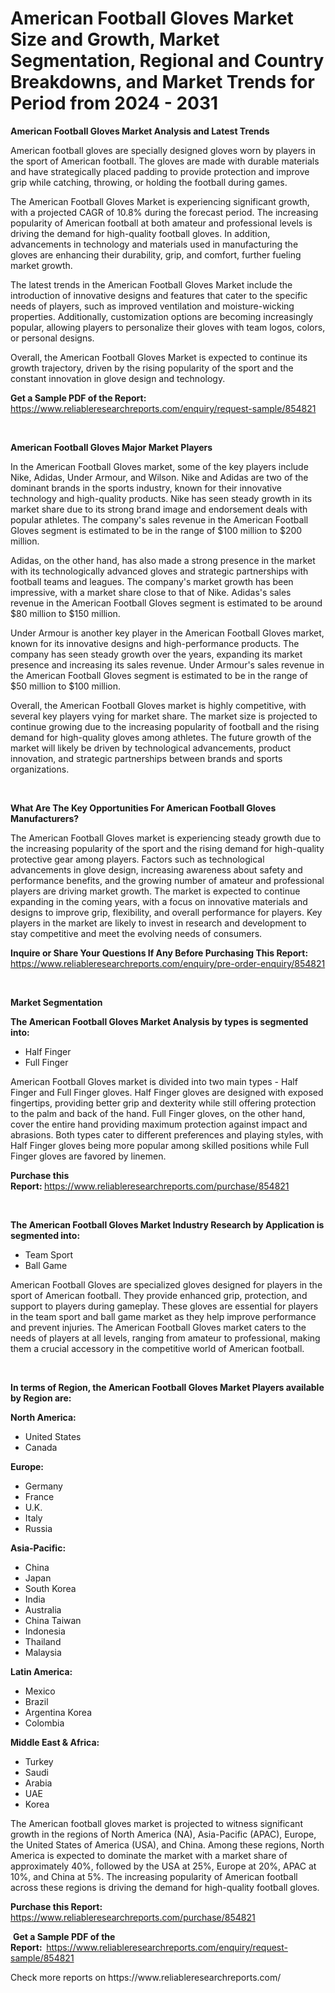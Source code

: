 <p><h1>American Football Gloves Market Size and Growth, Market Segmentation, Regional and Country Breakdowns, and Market Trends for Period from 2024 -  2031</h1></p><p><strong>American Football Gloves Market Analysis and Latest Trends</strong></p>
<p><p>American football gloves are specially designed gloves worn by players in the sport of American football. The gloves are made with durable materials and have strategically placed padding to provide protection and improve grip while catching, throwing, or holding the football during games.</p><p>The American Football Gloves Market is experiencing significant growth, with a projected CAGR of 10.8% during the forecast period. The increasing popularity of American football at both amateur and professional levels is driving the demand for high-quality football gloves. In addition, advancements in technology and materials used in manufacturing the gloves are enhancing their durability, grip, and comfort, further fueling market growth.</p><p>The latest trends in the American Football Gloves Market include the introduction of innovative designs and features that cater to the specific needs of players, such as improved ventilation and moisture-wicking properties. Additionally, customization options are becoming increasingly popular, allowing players to personalize their gloves with team logos, colors, or personal designs.</p><p>Overall, the American Football Gloves Market is expected to continue its growth trajectory, driven by the rising popularity of the sport and the constant innovation in glove design and technology.</p></p>
<p><strong>Get a Sample PDF of the Report:&nbsp;</strong> <a href="https://www.reliableresearchreports.com/enquiry/request-sample/854821">https://www.reliableresearchreports.com/enquiry/request-sample/854821</a></p>
<p>&nbsp;</p>
<p><strong>American Football Gloves Major Market Players</strong></p>
<p><p>In the American Football Gloves market, some of the key players include Nike, Adidas, Under Armour, and Wilson. Nike and Adidas are two of the dominant brands in the sports industry, known for their innovative technology and high-quality products. Nike has seen steady growth in its market share due to its strong brand image and endorsement deals with popular athletes. The company's sales revenue in the American Football Gloves segment is estimated to be in the range of $100 million to $200 million.</p><p>Adidas, on the other hand, has also made a strong presence in the market with its technologically advanced gloves and strategic partnerships with football teams and leagues. The company's market growth has been impressive, with a market share close to that of Nike. Adidas's sales revenue in the American Football Gloves segment is estimated to be around $80 million to $150 million.</p><p>Under Armour is another key player in the American Football Gloves market, known for its innovative designs and high-performance products. The company has seen steady growth over the years, expanding its market presence and increasing its sales revenue. Under Armour's sales revenue in the American Football Gloves segment is estimated to be in the range of $50 million to $100 million.</p><p>Overall, the American Football Gloves market is highly competitive, with several key players vying for market share. The market size is projected to continue growing due to the increasing popularity of football and the rising demand for high-quality gloves among athletes. The future growth of the market will likely be driven by technological advancements, product innovation, and strategic partnerships between brands and sports organizations.</p></p>
<p>&nbsp;</p>
<p><strong>What Are The Key Opportunities For American Football Gloves Manufacturers?</strong></p>
<p><p>The American Football Gloves market is experiencing steady growth due to the increasing popularity of the sport and the rising demand for high-quality protective gear among players. Factors such as technological advancements in glove design, increasing awareness about safety and performance benefits, and the growing number of amateur and professional players are driving market growth. The market is expected to continue expanding in the coming years, with a focus on innovative materials and designs to improve grip, flexibility, and overall performance for players. Key players in the market are likely to invest in research and development to stay competitive and meet the evolving needs of consumers.</p></p>
<p><strong>Inquire or Share Your Questions If Any Before Purchasing This Report:</strong> <a href="https://www.reliableresearchreports.com/enquiry/pre-order-enquiry/854821">https://www.reliableresearchreports.com/enquiry/pre-order-enquiry/854821</a></p>
<p>&nbsp;</p>
<p><strong>Market Segmentation</strong></p>
<p><strong>The American Football Gloves Market Analysis by types is segmented into:</strong></p>
<p><ul><li>Half Finger</li><li>Full Finger</li></ul></p>
<p><p>American Football Gloves market is divided into two main types - Half Finger and Full Finger gloves. Half Finger gloves are designed with exposed fingertips, providing better grip and dexterity while still offering protection to the palm and back of the hand. Full Finger gloves, on the other hand, cover the entire hand providing maximum protection against impact and abrasions. Both types cater to different preferences and playing styles, with Half Finger gloves being more popular among skilled positions while Full Finger gloves are favored by linemen.</p></p>
<p><strong>Purchase this Report:&nbsp;</strong><a href="https://www.reliableresearchreports.com/purchase/854821">https://www.reliableresearchreports.com/purchase/854821</a></p>
<p>&nbsp;</p>
<p><strong>The American Football Gloves Market Industry Research by Application is segmented into:</strong></p>
<p><ul><li>Team Sport</li><li>Ball Game</li></ul></p>
<p><p>American Football Gloves are specialized gloves designed for players in the sport of American football. They provide enhanced grip, protection, and support to players during gameplay. These gloves are essential for players in the team sport and ball game market as they help improve performance and prevent injuries. The American Football Gloves market caters to the needs of players at all levels, ranging from amateur to professional, making them a crucial accessory in the competitive world of American football.</p></p>
<p>&nbsp;</p>
<p><strong>In terms of Region, the American Football Gloves Market Players available by Region are:</strong></p>
<p>
    <p> <strong> North America: </strong>
        <ul>
            <li>United States</li>
            <li>Canada</li>
        </ul>
        </p> 
    <p> <strong> Europe: </strong>
        <ul>
            <li>Germany</li>
            <li>France</li>
            <li>U.K.</li>
            <li>Italy</li>
            <li>Russia</li>
        </ul>
        </p> 
    <p> <strong> Asia-Pacific: </strong>
        <ul>
            <li>China</li>
            <li>Japan</li>
            <li>South Korea</li>
            <li>India</li>
            <li>Australia</li>
            <li>China Taiwan</li>
            <li>Indonesia</li>
            <li>Thailand</li>
            <li>Malaysia</li>
        </ul>
        </p> 
    <p> <strong> Latin America: </strong>
        <ul>
            <li>Mexico</li>
            <li>Brazil</li>
            <li>Argentina Korea</li>
            <li>Colombia</li>
        </ul>
        </p> 
    <p> <strong> Middle East & Africa: </strong>
        <ul>
            <li>Turkey</li>
            <li>Saudi</li>
            <li>Arabia</li>
            <li>UAE</li>
            <li>Korea</li>
        </ul>
    </p>
    </p>
<p><p>The American football gloves market is projected to witness significant growth in the regions of North America (NA), Asia-Pacific (APAC), Europe, the United States of America (USA), and China. Among these regions, North America is expected to dominate the market with a market share of approximately 40%, followed by the USA at 25%, Europe at 20%, APAC at 10%, and China at 5%. The increasing popularity of American football across these regions is driving the demand for high-quality football gloves.</p></p>
<p><strong>Purchase this Report: </strong><a href="https://www.reliableresearchreports.com/purchase/854821">https://www.reliableresearchreports.com/purchase/854821</a></p>
<p>&nbsp;<strong>Get a Sample PDF of the Report:&nbsp;&nbsp;</strong><a href="https://www.reliableresearchreports.com/enquiry/request-sample/854821">https://www.reliableresearchreports.com/enquiry/request-sample/854821</a></p>
<p><strong></strong></p>
<p>Check more reports on https://www.reliableresearchreports.com/</p>
